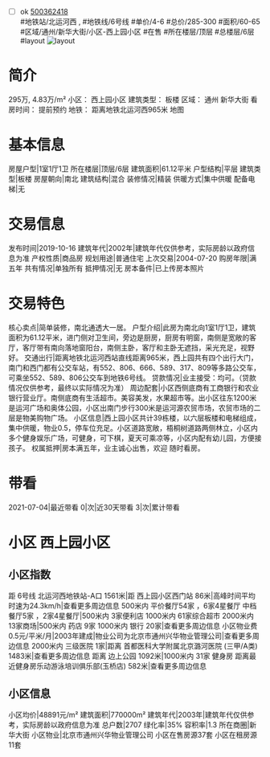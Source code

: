 - [ ] ok [500362418](https://bj.5i5j.com/ershoufang/500362418.html)  
 #地铁站/北运河西 ,  #地铁线/6号线
#单价/4-6 #总价/285-300 #面积/60-65   #区域/通州/新华大街/小区-西上园小区 #在售 #所在楼层/顶层 #总楼层/6层 #layout 
![layout](http://image2a.5i5j.com/bdir/layout/560853.jpg_P5.jpg) 
# 简介 
 295万,  4.83万/m² 
小区： 西上园小区
建筑类型： 板楼
区域： 通州 新华大街
看房时间： 提前预约
地铁： 距离地铁北运河西965米 地图
# 基本信息 
 房屋户型|1室1厅1卫
所在楼层|顶层/6层
建筑面积|61.12平米
户型结构|平层
建筑类型|板楼
房屋朝向|南北
建筑结构|混合
装修情况|精装
供暖方式|集中供暖
配备电梯|无
# 交易信息 
 发布时间|2019-10-16
建筑年代|2002年|建筑年代仅供参考，实际房龄以政府信息为准
产权性质|商品房
规划用途|普通住宅
上次交易|2004-07-20
购房年限|满五年
共有情况|单独所有
抵押情况|无
房本备件|已上传房本照片
# 交易特色 
 核心卖点|简单装修，南北通透大一居。
户型介绍|此房为南北向1室1厅1卫，建筑面积为61.12平米，进门侧对卫生间，旁边是厨房，厨房有明窗，南侧是宽敞的客厅，客厅带有南向落地窗阳台，南侧主卧，客厅和主卧无遮挡，采光充足，视野好。
交通出行|距离地铁北运河西站直线距离965米，西上园共有四个出行大门，南门和西门都有公交车站，有552、806、666、589、317、809等多路公交车，可乘坐552、589、806公交车到地铁6号线。
贷款情况|业主接受：均可。（贷款情况仅供参考，最终以实际情况为准）
周边配套|小区西侧底商有工商银行和农业银行营业厅。南侧底商有生活超市。美容美发，水果超市等。出小区往东1200米是运河广场和奥体公园，小区出南门步行300米是运河源农贸市场，农贸市场的二层是物美购物广场。
小区信息|西上园小区共计39栋楼，以六层板楼和电梯组成，集中供暖，物业0.5，停车位充足。小区道路宽敞，梧桐树道路两侧林立，小区内多个健身娱乐广场，可健身，可下棋，夏天可乘凉等，小区内配有幼儿园，方便接孩子。
权属抵押|房本满五年，业主诚心出售，欢迎 随时看房。
# 带看 
 2021-07-04|最近带看	 0|次|近30天带看	 3|次|累计带看
# 小区 西上园小区
## 小区指数 
 距 6号线 北运河西地铁站-A口 1561米|距 西上园小区西门站 86米|高峰时间平均时速为24.3km/h|查看更多周边信息
500米内 平价餐厅54家 ，6家4星餐厅
中档餐厅5家 ，2家4星餐厅|500米内 3家便利店
1000米内 61家综合超市
2000米内 13家商场|500米内 药店 9家
1000米内 银行 20家|查看更多周边信息
小区物业费0.5元/平米/月|2003年建成|物业公司为北京市通州兴华物业管理公司|查看更多周边信息
2000米内 三级医院 1家|距离 首都医科大学附属北京潞河医院 (三甲/A类) 1483米|查看更多周边信息
距离 边上公园 1092米|1000米内 31家 健身房
距离最近健身房乐动游泳培训俱乐部(玉桥店) 582米|查看更多周边信息
## 小区信息 
 小区均价|48891元/m²
建筑面积|770000m²
建筑年代|2003年|建筑年代仅供参考，实际房龄以政府信息为准
总户数|2707
绿化率|35%
容积率|1.3
所在商圈|新华大街
小区物业|北京市通州兴华物业管理公司
小区在售房源37套
小区在租房源11套
